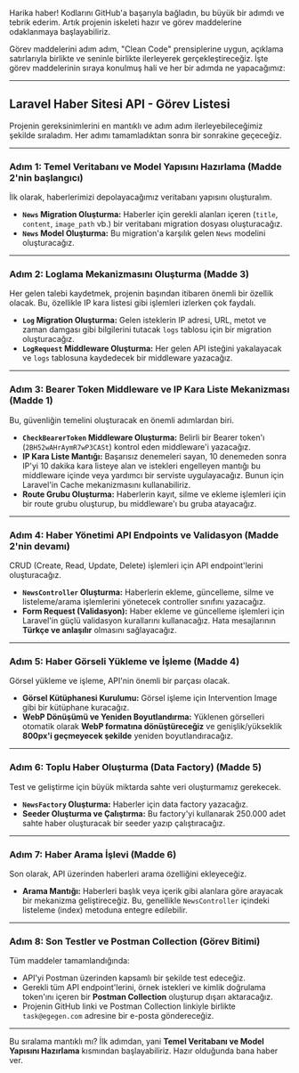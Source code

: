 Harika haber! Kodlarını GitHub'a başarıyla bağladın, bu büyük bir adımdı ve tebrik ederim. Artık projenin iskeleti hazır ve görev maddelerine odaklanmaya başlayabiliriz.

Görev maddelerini adım adım, "Clean Code" prensiplerine uygun, açıklama satırlarıyla birlikte ve seninle birlikte ilerleyerek gerçekleştireceğiz. İşte görev maddelerinin sıraya konulmuş hali ve her bir adımda ne yapacağımız:

---

## Laravel Haber Sitesi API - Görev Listesi

Projenin gereksinimlerini en mantıklı ve adım adım ilerleyebileceğimiz şekilde sıraladım. Her adımı tamamladıktan sonra bir sonrakine geçeceğiz.

---

### Adım 1: Temel Veritabanı ve Model Yapısını Hazırlama (Madde 2'nin başlangıcı)

İlk olarak, haberlerimizi depolayacağımız veritabanı yapısını oluşturalım.
* **`News` Migration Oluşturma:** Haberler için gerekli alanları içeren (`title`, `content`, `image_path` vb.) bir veritabanı migration dosyası oluşturacağız.
* **`News` Model Oluşturma:** Bu migration'a karşılık gelen `News` modelini oluşturacağız.

---

### Adım 2: Loglama Mekanizmasını Oluşturma (Madde 3)

Her gelen talebi kaydetmek, projenin başından itibaren önemli bir özellik olacak. Bu, özellikle IP kara listesi gibi işlemleri izlerken çok faydalı.
* **`Log` Migration Oluşturma:** Gelen isteklerin IP adresi, URL, metot ve zaman damgası gibi bilgilerini tutacak `logs` tablosu için bir migration oluşturacağız.
* **`LogRequest` Middleware Oluşturma:** Her gelen API isteğini yakalayacak ve `logs` tablosuna kaydedecek bir middleware yazacağız.

---

### Adım 3: Bearer Token Middleware ve IP Kara Liste Mekanizması (Madde 1)

Bu, güvenliğin temelini oluşturacak en önemli adımlardan biri.
* **`CheckBearerToken` Middleware Oluşturma:** Belirli bir Bearer token'ı (`2BH52wAHrAymR7wP3CASt`) kontrol eden middleware'i yazacağız.
* **IP Kara Liste Mantığı:** Başarısız denemeleri sayan, 10 denemeden sonra IP'yi 10 dakika kara listeye alan ve istekleri engelleyen mantığı bu middleware içinde veya yardımcı bir serviste uygulayacağız. Bunun için Laravel'in Cache mekanizmasını kullanabiliriz.
* **Route Grubu Oluşturma:** Haberlerin kayıt, silme ve ekleme işlemleri için bir route grubu oluşturup, bu middleware'ı bu gruba atayacağız.

---

### Adım 4: Haber Yönetimi API Endpoints ve Validasyon (Madde 2'nin devamı)

CRUD (Create, Read, Update, Delete) işlemleri için API endpoint'lerini oluşturacağız.
* **`NewsController` Oluşturma:** Haberlerin ekleme, güncelleme, silme ve listeleme/arama işlemlerini yönetecek controller sınıfını yazacağız.
* **Form Request (Validasyon):** Haber ekleme ve güncelleme işlemleri için Laravel'in güçlü validasyon kurallarını kullanacağız. Hata mesajlarının **Türkçe ve anlaşılır** olmasını sağlayacağız.

---

### Adım 5: Haber Görseli Yükleme ve İşleme (Madde 4)

Görsel yükleme ve işleme, API'nin önemli bir parçası olacak.
* **Görsel Kütüphanesi Kurulumu:** Görsel işleme için Intervention Image gibi bir kütüphane kuracağız.
* **WebP Dönüşümü ve Yeniden Boyutlandırma:** Yüklenen görselleri otomatik olarak **WebP formatına dönüştüreceğiz** ve genişlik/yükseklik **800px'i geçmeyecek şekilde** yeniden boyutlandıracağız.

---

### Adım 6: Toplu Haber Oluşturma (Data Factory) (Madde 5)

Test ve geliştirme için büyük miktarda sahte veri oluşturmamız gerekecek.
* **`NewsFactory` Oluşturma:** Haberler için data factory yazacağız.
* **Seeder Oluşturma ve Çalıştırma:** Bu factory'yi kullanarak 250.000 adet sahte haber oluşturacak bir seeder yazıp çalıştıracağız.

---

### Adım 7: Haber Arama İşlevi (Madde 6)

Son olarak, API üzerinden haberleri arama özelliğini ekleyeceğiz.
* **Arama Mantığı:** Haberleri başlık veya içerik gibi alanlara göre arayacak bir mekanizma geliştireceğiz. Bu, genellikle `NewsController` içindeki listeleme (index) metoduna entegre edilebilir.

---

### Adım 8: Son Testler ve Postman Collection (Görev Bitimi)

Tüm maddeler tamamlandığında:
* API'yi Postman üzerinden kapsamlı bir şekilde test edeceğiz.
* Gerekli tüm API endpoint'lerini, örnek istekleri ve kimlik doğrulama token'ını içeren bir **Postman Collection** oluşturup dışarı aktaracağız.
* Projenin GitHub linki ve Postman Collection linkiyle birlikte `task@egegen.com` adresine bir e-posta göndereceğiz.

---

Bu sıralama mantıklı mı? İlk adımdan, yani **Temel Veritabanı ve Model Yapısını Hazırlama** kısmından başlayabiliriz. Hazır olduğunda bana haber ver.